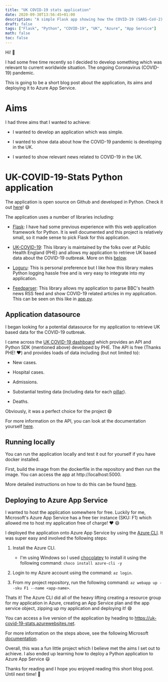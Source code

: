 ```yaml
---
title: "UK COVID-19 stats application"
date: 2020-09-30T13:56:45+01:00
description: "A simple Flask app showing how the COVID-19 (SARS-CoV-2) pandemic is developing in the UK."
draft: false
tags: ["Flask", "Python", "COVID-19", "UK", "Azure", "App Service"]
math: false
toc: false
---
```


Hi! :wave:

I had some free time recently so I decided to develop something which was relevant to current worldwide situation. The ongoing Coronavirus (COVID-19) pandemic.

This is going to be a short blog post about the application, its aims and deploying it to Azure App Service.

# Aims

I had three aims that I wanted to achieve:

* I wanted to develop an application which was simple.

* I wanted to show data about how the COVID-19 pandemic is developing in the UK.

* I wanted to show relevant news related to COVID-19 in the UK.

# UK-COVID-19-Stats Python application

The application is open source on Github and developed in Python. Check it out [here](https://github.com/dbrennand/UK-COVID-19-Stats)! :smile:

The application uses a number of libraries including:

* [Flask](https://flask.palletsprojects.com/en/1.1.x/): I have had some previous experience with this web application framework for Python. It is well documented and this project is relatively small, so it made sense to pick Flask for this application.

* [UK-COVID-19](https://github.com/publichealthengland/coronavirus-dashboard-api-python-sdk): This library is maintained by the folks over at Public Health England (PHE) and allows my application to retrieve UK based data about the COVID-19 outbreak. More on this [below](#application-datasource).

* [Loguru](https://github.com/Delgan/loguru): This is personal preference but I like how this library makes Python logging hassle free and is very easy to integrate into my application.

* [Feedparser](https://pythonhosted.org/feedparser/): This library allows my application to parse BBC's health news RSS feed and show COVID-19 related articles in my application. This can be seen on this like in [app.py](https://github.com/dbrennand/UK-COVID-19-Stats/blob/master/app.py#L118).

## Application datasource

I began looking for a potential datasource for my application to retrieve UK based data for the COVID-19 outbreak.

I came across the [UK COVID-19 dashboard](https://coronavirus.data.gov.uk/) which provides an API and Python SDK (mentioned above) developed by PHE. The API is free (Thanks PHE! :heart:) and provides loads of data including (but not limited to):

* New cases.

* Hospital cases.

* Admissions.

* Substantial testing data (including data for each [pillar](https://www.gov.uk/government/publications/coronavirus-covid-19-testing-data-methodology/covid-19-testing-data-methodology-note)).

* Deaths.

Obviously, it was a perfect choice for the project :smile:

For more information on the API, you can look at the documentation yourself [here](https://coronavirus.data.gov.uk/developers-guide).

## Running locally

You can run the application locally and test it out for yourself if you have docker installed.

First, build the image from the dockerfile in the repository and then run the image. You can access the app at http://localhost:5000.

More detailed instructions on how to do this can be found [here](https://github.com/dbrennand/UK-COVID-19-Stats#docker).

## Deploying to Azure App Service

I wanted to host the application somewhere for free. Luckily for me, Microsoft's Azure App Service has a free tier instance (SKU: F1) which allowed me to host my application free of charge! :heart: :smile:

I deployed the application onto Azure App Service by using the [Azure CLI](https://docs.microsoft.com/en-us/cli/azure/what-is-azure-cli). It was super easy and involved the following steps:

1. Install the Azure CLI.

    - I'm using Windows so I used [chocolatey](https://chocolatey.org/) to install it using the following command: `choco install azure-cli -y`

2. Login to my Azure account using the command: `az login`.

3. From my project repository, run the following command: `az webapp up --sku F1 --name <app-name>`.

Thats it! The Azure CLI did all of the heavy lifting creating a resource group for my application in Azure, creating an App Service plan and the app service object, zipping up my application and deploying it! :smile:

You can access a live version of the application by heading to https://uk-covid-19-stats.azurewebsites.net.

For more information on the steps above, see the following Microsoft [documentation](https://docs.microsoft.com/en-us/azure/app-service/quickstart-python?tabs=bash&pivots=python-framework-flask).

Overall, this was a fun little project which I believe met the aims I set out to achieve. I also ended up learning how to deploy a Python application to Azure App Service :smiley:

Thanks for reading and I hope you enjoyed reading this short blog post. Until next time! :wave:
